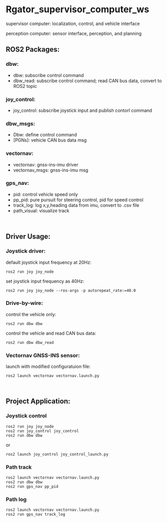 # Rgator_supervisor_computer_ws
 supervisor computer: localization, control, and vehicle interface
 
 perception computer: sensor interface, perception, and planning


## ROS2 Packages:

### dbw: 
- dbw: subscribe control command
- dbw_read: subscribe control command; read CAN bus data, convert to ROS2 topic
	
### joy_control: 
  - joy_control: subscribe joystick input and publish contorl command  
    
### dbw_msgs: 
  - Dbw: define control command
  - [PGNs]: vehicle CAN bus data msg
    	
### vectornav:
  - vectornav: gnss-ins-imu driver
  - vectornav_msgs: gnss-ins-imu msg
	
### gps_nav:
  - pid: control vehicle speed only
  - pp_pid: pure pursuit for steering control, pid for speed control
  - track_log: log x,y,heading data from imu, convert to .csv file
  - path_visual: visualize track

&nbsp;

## Driver Usage:

### Joystick driver:
default joystick input frequency at 20Hz:

    ros2 run joy joy_node

set joystick input frequency as 40Hz:

    ros2 run joy joy_node --ros-args -p autorepeat_rate:=40.0

### Drive-by-wire:
control the vehicle only:

    ros2 run dbw dbw

control the vehicle and read CAN bus data:

    ros2 run dbw dbw_read

### Vectornav GNSS-INS sensor:
launch with modified configuratuion file:

    ros2 launch vectornav vectornav.launch.py



&nbsp;

## Project Application:

### Joystick control

    ros2 run joy joy_node
    ros2 run joy_control joy_control
    ros2 run dbw dbw
    
or

    ros2 launch joy_control joy_control_launch.py

### Path track

    ros2 launch vectornav vectornav.launch.py
    ros2 run dbw dbw
    ros2 run gps_nav pp_pid

### Path log

    ros2 launch vectornav vectornav.launch.py
    ros2 run gps_nav track_log

    
    
